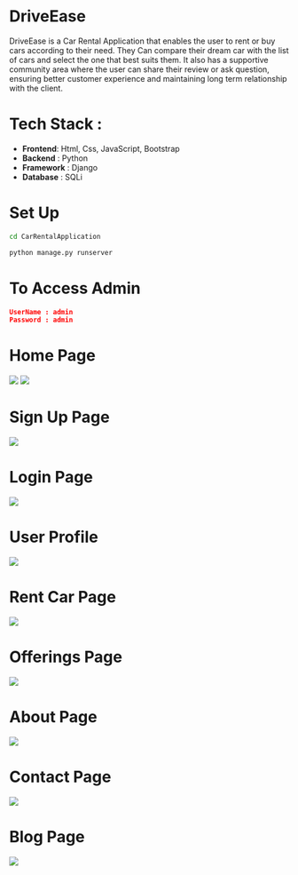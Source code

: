 # DriveEase
DriveEase is a Car Rental Application that enables the user to rent or buy cars according to their need. They Can compare their dream car with the list of cars and select the one that best suits them. It also has a supportive community area where the user can share their review or ask question, ensuring better customer experience and maintaining long term relationship with the client.

# Tech Stack :
- **Frontend**: Html, Css, JavaScript, Bootstrap
- **Backend** : Python 
- **Framework** : Django
- **Database** : SQLi

# Set Up
```bash
cd CarRentalApplication
```

```bash
python manage.py runserver
```

# To Access Admin
```json
UserName : admin
Password : admin
```

# Home Page
![](https://github.com/Abhiraj-Sardar/DriveEase/blob/master/OUTPUT/Home.png)
![](https://github.com/Abhiraj-Sardar/DriveEase/blob/master/OUTPUT/Footer.png)

# Sign Up Page
![](https://github.com/Abhiraj-Sardar/DriveEase/blob/master/OUTPUT/SignUp.png)

# Login Page
![](https://github.com/Abhiraj-Sardar/DriveEase/blob/master/OUTPUT/Login.png)

# User Profile
![](https://github.com/Abhiraj-Sardar/DriveEase/blob/master/OUTPUT/UserHome.png)

# Rent Car Page
![](https://github.com/Abhiraj-Sardar/DriveEase/blob/master/OUTPUT/RentCar.png)

# Offerings Page
![](https://github.com/Abhiraj-Sardar/DriveEase/blob/master/OUTPUT/Offer.png)

# About Page
![](https://github.com/Abhiraj-Sardar/DriveEase/blob/master/OUTPUT/about.png)

# Contact Page
![](https://github.com/Abhiraj-Sardar/DriveEase/blob/master/OUTPUT/Contact1.png)

# Blog Page
![](https://github.com/Abhiraj-Sardar/DriveEase/blob/master/OUTPUT/blog.png)
